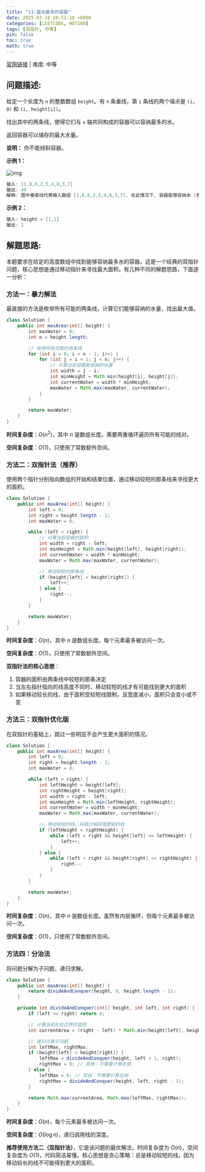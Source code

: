 ```yaml
---
title: "11-盛水最多的容器"
date: 2025-02-18 20:51:18 +0800
categories: [LEETCODE, HOT100]
tags: [双指针, 中等]
pin: false
toc: true
math: true
---
```


[官网链接](https://leetcode.cn/problems/container-with-most-water/) \| 难度: 中等

## 问题描述:

给定一个长度为 `n` 的整数数组 `height`。有 `n` 条垂线，第 `i` 条线的两个端点是 `(i, 0)` 和 `(i, height[i])`。

找出其中的两条线，使得它们与 `x` 轴共同构成的容器可以容纳最多的水。

返回容器可以储存的最大水量。

**说明：** 你不能倾斜容器。

**示例 1：**

![img](../assets/img/posts/leetcode/p11_0.jpg)

```java
输入: [1,8,6,2,5,4,8,3,7]
输出: 49
解释: 图中垂直线代表输入数组 [1,8,6,2,5,4,8,3,7], 在此情况下, 容器能够容纳水 (表示为蓝色部分) 的最大值为 49
```

**示例 2：**

```java
输入: height = [1,1]
输出: 1
```

## 解题思路:

本题要求在给定的高度数组中找到能够容纳最多水的容器。这是一个经典的双指针问题，核心思想是通过移动指针来寻找最大面积。有几种不同的解题思路，下面逐一分析：

### 方法一：暴力解法

最直接的方法是枚举所有可能的两条线，计算它们能够容纳的水量，找出最大值。

```java
class Solution {
    public int maxArea(int[] height) {
        int maxWater = 0;
        int n = height.length;

        // 枚举所有可能的两条线
        for (int i = 0; i < n - 1; i++) {
            for (int j = i + 1; j < n; j++) {
                // 计算当前容器能容纳的水量
                int width = j - i;
                int minHeight = Math.min(height[i], height[j]);
                int currentWater = width * minHeight;
                maxWater = Math.max(maxWater, currentWater);
            }
        }

        return maxWater;
    }
}
```

**时间复杂度**：$O(n^2)$，其中 $n$ 是数组长度。需要两重循环遍历所有可能的线对。

**空间复杂度**：$O(1)$，只使用了常数额外空间。

### 方法二：双指针法（推荐）

使用两个指针分别指向数组的开始和结束位置，通过移动较短的那条线来寻找更大的面积。

```java
class Solution {
    public int maxArea(int[] height) {
        int left = 0;
        int right = height.length - 1;
        int maxWater = 0;

        while (left < right) {
            // 计算当前容器的面积
            int width = right - left;
            int minHeight = Math.min(height[left], height[right]);
            int currentWater = width * minHeight;
            maxWater = Math.max(maxWater, currentWater);

            // 移动较短的那条线
            if (height[left] < height[right]) {
                left++;
            } else {
                right--;
            }
        }

        return maxWater;
    }
}
```

**时间复杂度**：$O(n)$，其中 $n$ 是数组长度。每个元素最多被访问一次。

**空间复杂度**：$O(1)$，只使用了常数额外空间。

**双指针法的核心思想**：

1. 容器的面积由两条线中较短的那条决定
2. 当左右指针指向的线高度不同时，移动较短的线才有可能找到更大的面积
3. 如果移动较长的线，由于面积受较短线限制，且宽度减小，面积只会变小或不变

### 方法三：双指针优化版

在双指针的基础上，跳过一些明显不会产生更大面积的情况。

```java
class Solution {
    public int maxArea(int[] height) {
        int left = 0;
        int right = height.length - 1;
        int maxWater = 0;

        while (left < right) {
            int leftHeight = height[left];
            int rightHeight = height[right];
            int width = right - left;
            int minHeight = Math.min(leftHeight, rightHeight);
            int currentWater = width * minHeight;
            maxWater = Math.max(maxWater, currentWater);

            // 移动较短的线，并跳过相同或更短的线
            if (leftHeight < rightHeight) {
                while (left < right && height[left] <= leftHeight) {
                    left++;
                }
            } else {
                while (left < right && height[right] <= rightHeight) {
                    right--;
                }
            }
        }

        return maxWater;
    }
}
```

**时间复杂度**：$O(n)$，其中 $n$ 是数组长度。虽然有内层循环，但每个元素最多被访问一次。

**空间复杂度**：$O(1)$，只使用了常数额外空间。

### 方法四：分治法

将问题分解为子问题，递归求解。

```java
class Solution {
    public int maxArea(int[] height) {
        return divideAndConquer(height, 0, height.length - 1);
    }

    private int divideAndConquer(int[] height, int left, int right) {
        if (left >= right) return 0;

        // 计算当前左右边界的面积
        int currentArea = (right - left) * Math.min(height[left], height[right]);

        // 递归计算子问题
        int leftMax, rightMax;
        if (height[left] < height[right]) {
            leftMax = divideAndConquer(height, left + 1, right);
            rightMax = 0; // 剪枝：不需要计算右侧
        } else {
            leftMax = 0; // 剪枝：不需要计算左侧
            rightMax = divideAndConquer(height, left, right - 1);
        }

        return Math.max(currentArea, Math.max(leftMax, rightMax));
    }
}
```

**时间复杂度**：$O(n)$，每个元素最多被访问一次。

**空间复杂度**：$O(\log n)$，递归调用栈的深度。

**推荐使用方法二（双指针法）**，它是该问题的最优解法，时间复杂度为 $O(n)$，空间复杂度为 $O(1)$，代码简洁易懂。核心思想是贪心策略：总是移动较短的线，因为移动较长的线不可能得到更大的面积。
